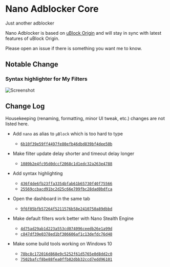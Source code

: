 # Nano Adblocker Core

Just another adblocker

Nano Adblocker is based on [uBlock Origin](https://github.com/gorhill/uBlock) and will stay in sync with latest features of uBlock 
Origin. 

Please open an issue if there is something you want me to know. 

## Notable Change

### Syntax highlighter for My Filters
![Screenshot](https://i.imgur.com/8TQGFiw.png)

## Change Log

Housekeeping (renaming, formatting, minor UI tweak, etc.) changes are not listed here. 

- Add `nano` as alias to `µBlock` which is too hard to type
  - [`6b10f39e59ff4497fe80efb46dbd839bf4dee50b`](https://github.com/NanoAdblocker/NanoCore/commit/6b10f39e59ff4497fe80efb46dbd839bf4dee50b)

- Make filter update delay shorter and timeout delay longer
  - [`1089b2e4fc95d0dccf2068c1d1edc32a263e4788`](https://github.com/NanoAdblocker/NanoCore/commit/1089b2e4fc95d0dccf2068c1d1edc32a263e4788)

- Add syntax highlighting
  - [`436f4de6fb23ffa3354bfab61b65730f40f75566`](https://github.com/NanoAdblocker/NanoCore/commit/436f4de6fb23ffa3354bfab61b65730f40f75566)
  - [`25569ccbacd91bc2d25c66e709fbc28dad0bdfca`](https://github.com/NanoAdblocker/NanoCore/commit/25569ccbacd91bc2d25c66e709fbc28dad0bdfca)

- Open the dashboard in the same tab
  - [`9f6f05bfb57264f5211576b58e2410750a89dbbd`](https://github.com/NanoAdblocker/NanoCore/commit/9f6f05bfb57264f5211576b58e2410750a89dbbd)

- Make default filters work better with Nano Stealth Engine
  - [`4d75ad29ab1d223a553cd074096ceedb26e1a99d`](https://github.com/NanoAdblocker/NanoCore/commit/4d75ad29ab1d223a553cd074096ceedb26e1a99d)
  - [`c847df39e0378ed1bf306606af1c13defdc76d48`](https://github.com/NanoAdblocker/NanoCore/commit/c847df39e0378ed1bf306606af1c13defdc76d48)

- Make some build tools working on Windows 10
  - [`78bc8c172016d868e9c5252f61d5765e0d8dd2c0`](https://github.com/NanoAdblocker/NanoCore/commit/78bc8c172016d868e9c5252f61d5765e0d8dd2c0)
  - [`7502bafcf8be88fea0ffb82dbb32ccd7edd96101`](https://github.com/NanoAdblocker/NanoCore/commit/7502bafcf8be88fea0ffb82dbb32ccd7edd96101)
